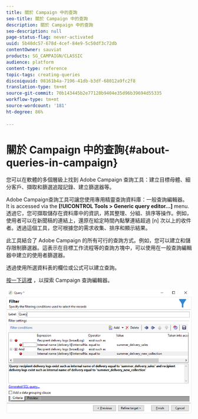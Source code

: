 ```yaml
---
title: 關於 Campaign 中的查詢
seo-title: 關於 Campaign 中的查詢
description: 關於 Campaign 中的查詢
seo-description: null
page-status-flag: never-activated
uuid: 5b48dc57-678d-4cef-84e9-5c50df3c72db
contentOwner: sauviat
products: SG_CAMPAIGN/CLASSIC
audience: platform
content-type: reference
topic-tags: creating-queries
discoiquuid: 08161b4a-7196-41db-b3df-68012a9fc2f8
translation-type: tm+mt
source-git-commit: 70b143445b2e77128b9404e35d96b39694d55335
workflow-type: tm+mt
source-wordcount: '181'
ht-degree: 86%

---
```



# 關於 Campaign 中的查詢{#about-queries-in-campaign}

您可以在軟體的多個層級上找到 Adobe Campaign 查詢工具：建立目標母體、細分客戶、擷取和篩選追蹤記錄、建立篩選器等。

Adobe Campaign查詢工具可讓您使用專用精靈查詢資料庫：一般查詢編輯器。 It is accessed via the **[!UICONTROL Tools > Generic query editor...]** menu. 透過它，您可擷取儲存在資料庫中的資訊，將其整理、分組、排序等操作。例如，使用者可以在新聞稿的連結上，還原在給定時間內點擊連結超過 [n] 次以上的收件者。透過這個工具，您可根據您的需求收集、排序和顯示結果。

此工具結合了 Adobe Campaign 的所有可行的查詢方式。例如，您可以建立和儲存限制篩選器。這表示在目標工作流程等的查詢方塊中，可以使用在一般查詢編輯器中建立的使用者篩選器。

透過使用所選資料表的欄位或公式可以建立查詢。

[按一下這裡](../../workflow/using/query.md) ，以探索 Campaign 查詢編輯器。

![](assets/query_recipients_4.png)
